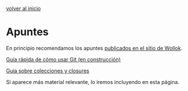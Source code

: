 [volver al inicio](./index.md)  

# Apuntes

En principio recomendamos los apuntes [publicados en el sitio de Wollok](http://www.wollok.org/documentacion/apuntes/).

[Guía rápida de cómo usar Git (en construcción)](https://github.com/obj1-unahur-2018s2/docs/wiki/Guia-r%C3%A1pida-de-GIT)

[Guía sobre colecciones y closures](https://objetos1wollokunq.gitlab.io/material/guia-colecciones-basicas.pdf)

Si aparece más material relevante, lo iremos incluyendo en esta página.
